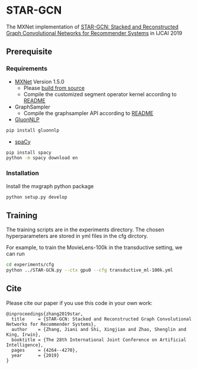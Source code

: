 # STAR-GCN
The MXNet implementation of [STAR-GCN: Stacked and Reconstructed Graph Convolutional Networks for Recommender Systems](https://www.ijcai.org/proceedings/2019/0592.pdf) in IJCAI 2019

## Prerequisite

### Requirements
  * [MXNet](https://mxnet.incubator.apache.org/) Version 1.5.0
    * Please [build from source](https://mxnet.incubator.apache.org/versions/master/install/ubuntu_setup.html#build-mxnet-from-source)
    * Compile the customized segment operator kernel according to [README](https://github.com/jennyzhang0215/STAR-GCN/blob/master/seg_ops_cuda)
  * GraphSampler
    * Compile the graphsampler API according to [README](https://github.com/jennyzhang0215/STAR-GCN/blob/master/GraphSampler)
  * [GluonNLP](https://gluon-nlp.mxnet.io/)
```bash
pip install gluonnlp
```

  * [spaCy](https://spacy.io/usage)
 ```bash
 pip install spacy
 python -m spacy download en
 ```

### Installation
Install the mxgraph python package
```bash
python setup.py develop
```

## Training
The training scripts are in the experiments directory. The chosen hyperparameters are stored in yml files in the cfg dirctory. 

For example, to train the MovieLens-100k in the transductive setting, we can run 
```bash
cd experiments/cfg
python ../STAR-GCN.py --ctx gpu0 --cfg transductive_ml-100k.yml
```


## Cite
Please cite our paper if you use this code in your own work:
```
@inproceedings{zhang2019star,
  title     = {STAR-GCN: Stacked and Reconstructed Graph Convolutional Networks for Recommender Systems},
  author    = {Zhang, Jiani and Shi, Xingjian and Zhao, Shenglin and King, Irwin},
  booktitle = {The 28th International Joint Conference on Artificial Intelligence},
  pages     = {4264--4270},
  year      = {2019}
}
```
